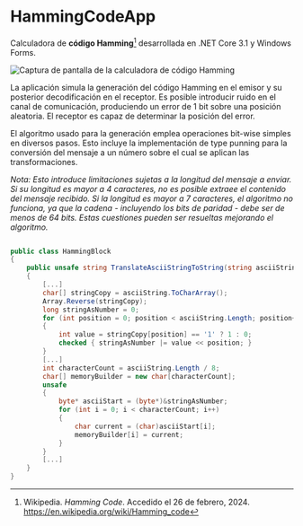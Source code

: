 # HammingCodeApp
Calculadora de **código Hamming**[^1] desarrollada en .NET Core 3.1 y Windows Forms.

![Captura de pantalla de la calculadora de código Hamming](https://i.imgur.com/BdI6D2R.png)

La aplicación simula la generación del código Hamming en el emisor y su posterior decodificación en el receptor. Es posible introducir ruido en el canal de comunicación, produciendo un error de 1 bit sobre una posición aleatoria.
El receptor es capaz de determinar la posición del error.

El algoritmo usado para la generación emplea operaciones bit-wise simples en diversos pasos. Esto incluye la implementación de type punning para la conversión del mensaje a un número sobre el cual se aplican las transformaciones.

_Nota: Esto introduce limitaciones sujetas a la longitud del mensaje a enviar. Si su longitud es mayor a 4 caracteres, no es posible extraee el contenido del mensaje recibido. Si la longitud es mayor a 7 caracteres, el algoritmo no funciona, ya que la cadena - incluyendo los bits de paridad - debe ser de menos de 64 bits. Estas cuestiones pueden ser resueltas mejorando el algoritmo._

```C#

public class HammingBlock
{
    public unsafe string TranslateAsciiStringToString(string asciiString)
    {
        [...]
        char[] stringCopy = asciiString.ToCharArray();
        Array.Reverse(stringCopy);
        long stringAsNumber = 0;
        for (int position = 0; position < asciiString.Length; position++)
        {
            int value = stringCopy[position] == '1' ? 1 : 0;
            checked { stringAsNumber |= value << position; }
        }
        [...]
        int characterCount = asciiString.Length / 8;
        char[] memoryBuilder = new char[characterCount];
        unsafe
        {
            byte* asciiStart = (byte*)&stringAsNumber;
            for (int i = 0; i < characterCount; i++)
            {
                char current = (char)asciiStart[i];
                memoryBuilder[i] = current;
            }
        }
        [...]
    }
}

```

[^1]: Wikipedia. _Hamming Code_. Accedido el 26 de febrero, 2024. https://en.wikipedia.org/wiki/Hamming_code

